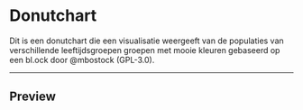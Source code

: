 # Donutchart

Dit is een donutchart die een visualisatie weergeeft van de populaties van verschillende leeftijdsgroepen groepen met mooie kleuren gebaseerd op een bl.ock door @mbostock (GPL-3.0).
___

## Preview

